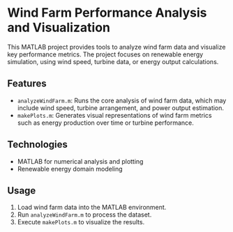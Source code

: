 # Wind Farm Performance Analysis and Visualization

This MATLAB project provides tools to analyze wind farm data and visualize key performance metrics. The project focuses on renewable energy simulation, using wind speed, turbine data, or energy output calculations.

## Features

- `analyzeWindFarm.m`: Runs the core analysis of wind farm data, which may include wind speed, turbine arrangement, and power output estimation.
- `makePlots.m`: Generates visual representations of wind farm metrics such as energy production over time or turbine performance.

## Technologies

- MATLAB for numerical analysis and plotting
- Renewable energy domain modeling

## Usage

1. Load wind farm data into the MATLAB environment.
2. Run `analyzeWindFarm.m` to process the dataset.
3. Execute `makePlots.m` to visualize the results.
